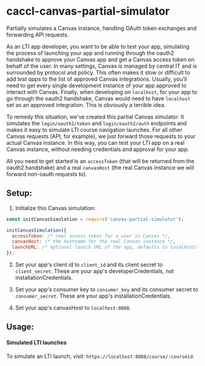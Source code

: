 # caccl-canvas-partial-simulator
Partially simulates a Canvas instance, handling OAuth token exchanges and forwarding API requests.

As an LTI app developer, you want to be able to test your app, simulating the process of launching your app and running through the oauth2 handshake to approve your Canvas app and get a Canvas access token on behalf of the user. In many settings, Canvas is managed by central IT and is surrounded by protocol and policy. This often makes it slow or difficult to add _test apps_ to the list of approved Canvas integrations. Usually, you'll need to get every single development instance of your app approved to interact with Canvas. Finally, when developing on `localhost`, for your app to go through the oauth2 handshake, Canvas would need to have `localhost` set as an approved integration. This is obviously a terrible idea.

To remedy this situation, we've created this partial Canvas simulator. It simulates the `login/oauth2/token` and `login/oauth2/auth` endpoints and makes it easy to simulate LTI course navigation launches. For all other Canvas requests (API, for example), we just forward those requests to your actual Canvas instance. In this way, you can test your LTI app on a real Canvas instance, without needing credentials and approval for your app.

All you need to get started is an `accessToken` (that will be returned from the oauth2 handshake) and a real `canvasHost` (the real Canvas instance we will forward non-oauth requests to).

## Setup:

1. Initialize this Canvas simulation:

```js
const initCanvasSimulation = require('canvas-partial-simulator');

initCanvasSimulation({
  accessToken: /* real access token for a user in Canvas */,
  canvasHost: /* the hostname for the real Canvas instance */,
  launchURL: /* optional launch URL of the app, defaults to localhost/launch */,
});
```

2. Set your app's client id to `client_id` and its client secret to `client_secret`. These are your app's developerCredentials, not installationCredentials.

3. Set your app's consumer key to `consumer_key` and its consumer secret to `consumer_secret`. These are your app's installationCredentials.

4. Set your app's canvasHost to `localhost:8088`.

## Usage:

#### Simulated LTI launches

To simulate an LTI launch, visit: `https://localhost:8088/course/:courseid`.
